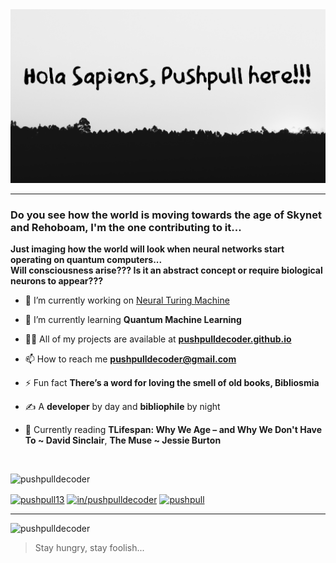 <img src = 'https://github.com/pushpulldecoder/pushpulldecoder/blob/master/nameplate.jpg?raw=true' />

---

<h3>Do you see how the world is moving towards the age of Skynet and Rehoboam, I'm the one contributing to it...</h3>
<b>Just imaging how the world will look when neural networks start operating on quantum computers...</b><br>
<b>Will consciousness arise??? Is it an abstract concept or require biological neurons to appear???</b> <br>


- 🔭 I’m currently working on [Neural Turing Machine](https://github.com/pushpulldecoder/Neural-Turing-Machine)

- 🌱 I’m currently learning **Quantum Machine Learning**

- 👨‍💻 All of my projects are available at <a href="https://pushpulldecoder.github.io/"/>**pushpulldecoder.github.io**</a>

- 📫 How to reach me **pushpulldecoder@gmail.com**

- ⚡ Fun fact **There’s a word for loving the smell of old books, Bibliosmia**

- ✍️ A **developer** by day and **bibliophile** by night

- 📖 Currently reading **TLifespan: Why We Age – and Why We Don't Have To ~ David Sinclair**, **The Muse ~ Jessie Burton**

<br>

<p align="left"> <img src="https://komarev.com/ghpvc/?username=pushpulldecoder" alt="pushpulldecoder" /> </p>

<a href="https://twitter.com/pushpull13" target="blank"><img align="center" src="https://cdn.jsdelivr.net/npm/simple-icons@3.0.1/icons/twitter.svg" alt="pushpull13" height="20" width="20" /></a>
<a href="https://linkedin.com/in/in/pushpulldecoder" target="blank"><img align="center" src="https://cdn.jsdelivr.net/npm/simple-icons@3.0.1/icons/linkedin.svg" alt="in/pushpulldecoder" height="20" width="20" /></a>
<a href="https://kaggle.com/pushpull" target="blank"><img align="center" src="https://cdn.jsdelivr.net/npm/simple-icons@3.0.1/icons/kaggle.svg" alt="pushpull" height="20" width="20" /></a>

---

<p> <img src="https://github-readme-stats.vercel.app/api?username=pushpulldecoder&show_icons=true" alt="pushpulldecoder" />  </p>


> Stay hungry, stay foolish...

